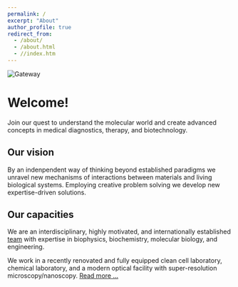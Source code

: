 ```yaml
---
permalink: /
excerpt: "About"
author_profile: true
redirect_from: 
  - /about/
  - /about.html
  - //index.htm
---
```



![Gateway](/images/img_gateway.jpg)


Welcome!
========
Join our quest to understand the molecular world and create advanced concepts in medical diagnostics, therapy, and biotechnology.  

Our vision
----------
By an indenpendent way of thinking beyond established paradigms we unravel new mechanisms of interactions between materials and living biological systems. Employing creative problem solving we develop new expertise-driven solutions. 

Our capacities
--------------
We are an interdisciplinary, highly motivated, and internationally established [team](/team/) with expertise in biophysics, biochemistry, molecular biology, and engineering. 

We work in a recently renovated and fully equipped clean cell laboratory, chemical laboratory, and a modern optical facility with super-resolution microscopy/nanoscopy. [Read more ...](/resources/)

<!-- 
Our achievements
----------------
In 2020, we started a spin-out company [Infinite Biotech](http://www.infinite-biotech.com) for animal-free safety testing of nanomaterials and chemicals. 
 -->